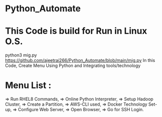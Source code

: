 # Python_Automate

# This  Code is build for Run in Linux O.S.
python3 mig.py
https://github.com/ajeetrai266/Python_Automate/blob/main/mig.py
In this Code, Create Menu Using Python and Integrating tools/technology
# Menu List :
=> Run RHEL8 Commands,
=> Online Python Interpreter,
=> Setup Hadoop Cluster,
=> Create a Partition,
=> AWS-CLI used,
=> Docker Technology Set-up,
=> Configure Web Server,
=> Open Browser,
=> Go for SSH Login.

